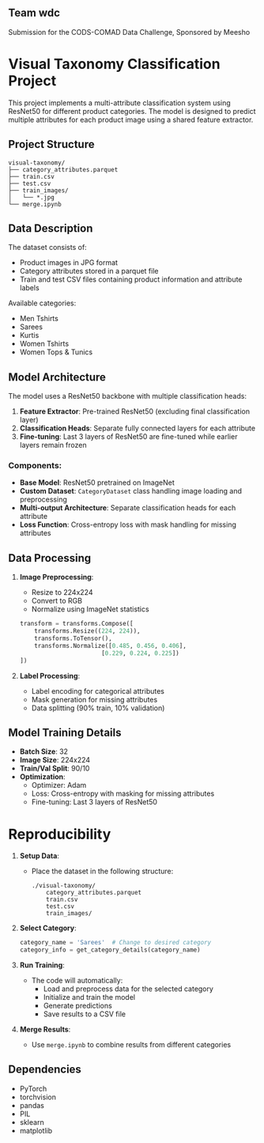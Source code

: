 ## Team wdc
Submission for the CODS-COMAD Data Challenge, Sponsored by Meesho

# Visual Taxonomy Classification Project

This project implements a multi-attribute classification system using ResNet50 for different product categories. The model is designed to predict multiple attributes for each product image using a shared feature extractor.

## Project Structure

```
visual-taxonomy/
├── category_attributes.parquet
├── train.csv
├── test.csv
├── train_images/
│   └── *.jpg
└── merge.ipynb
```

## Data Description

The dataset consists of:
- Product images in JPG format
- Category attributes stored in a parquet file
- Train and test CSV files containing product information and attribute labels

Available categories:
- Men Tshirts
- Sarees
- Kurtis
- Women Tshirts
- Women Tops & Tunics

## Model Architecture

The model uses a ResNet50 backbone with multiple classification heads:

1. **Feature Extractor**: Pre-trained ResNet50 (excluding final classification layer)
2. **Classification Heads**: Separate fully connected layers for each attribute
3. **Fine-tuning**: Last 3 layers of ResNet50 are fine-tuned while earlier layers remain frozen

### Components:

- **Base Model**: ResNet50 pretrained on ImageNet
- **Custom Dataset**: `CategoryDataset` class handling image loading and preprocessing
- **Multi-output Architecture**: Separate classification heads for each attribute
- **Loss Function**: Cross-entropy loss with mask handling for missing attributes

## Data Processing

1. **Image Preprocessing**:
   - Resize to 224x224
   - Convert to RGB
   - Normalize using ImageNet statistics
   ```python
   transform = transforms.Compose([
       transforms.Resize((224, 224)),
       transforms.ToTensor(),
       transforms.Normalize([0.485, 0.456, 0.406], 
                          [0.229, 0.224, 0.225])
   ])
   ```

2. **Label Processing**:
   - Label encoding for categorical attributes
   - Mask generation for missing attributes
   - Data splitting (90% train, 10% validation)
## Model Training Details

- **Batch Size**: 32
- **Image Size**: 224x224
- **Train/Val Split**: 90/10
- **Optimization**:
  - Optimizer: Adam
  - Loss: Cross-entropy with masking for missing attributes
  - Fine-tuning: Last 3 layers of ResNet50
# Reproducibility

1. **Setup Data**:
   - Place the dataset in the following structure:
     ```
     ./visual-taxonomy/
         category_attributes.parquet
         train.csv
         test.csv
         train_images/
     ```

2. **Select Category**:
   ```python
   category_name = 'Sarees'  # Change to desired category
   category_info = get_category_details(category_name)
   ```

3. **Run Training**:
   - The code will automatically:
     - Load and preprocess data for the selected category
     - Initialize and train the model
     - Generate predictions
     - Save results to a CSV file

4. **Merge Results**:
   - Use `merge.ipynb` to combine results from different categories
  
## Dependencies

- PyTorch
- torchvision
- pandas
- PIL
- sklearn
- matplotlib



